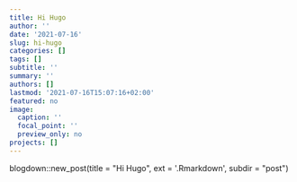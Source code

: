 ```yaml
---
title: Hi Hugo
author: ''
date: '2021-07-16'
slug: hi-hugo
categories: []
tags: []
subtitle: ''
summary: ''
authors: []
lastmod: '2021-07-16T15:07:16+02:00'
featured: no
image:
  caption: ''
  focal_point: ''
  preview_only: no
projects: []
---
```


blogdown::new_post(title = "Hi Hugo", 
                     ext = '.Rmarkdown', 
                     subdir = "post")
